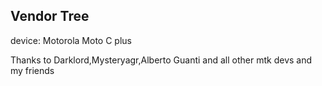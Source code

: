 ## Vendor Tree

device:  Motorola Moto C plus

Thanks to Darklord,Mysteryagr,Alberto Guanti and all other mtk devs and my friends

           
